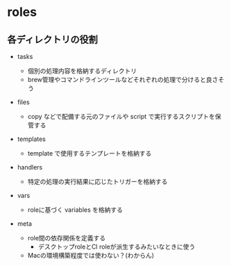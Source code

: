 # roles

## 各ディレクトリの役割

- tasks
  - 個別の処理内容を格納するディレクトリ
  - brew管理やコマンドラインツールなどそれぞれの処理で分けると良さそう

- files
  - copy などで配備する元のファイルや script で実行するスクリプトを保管する

- templates
  - template で使用するテンプレートを格納する

- handlers
  - 特定の処理の実行結果に応じたトリガーを格納する

- vars
  - roleに基づく variables を格納する

- meta
  - role間の依存関係を定義する
    - デスクトップroleとCI roleが派生するみたいなときに使う
  - Macの環境構築程度では使わない？(わからん)
